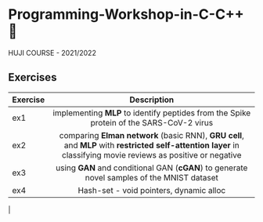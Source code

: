 # Programming-Workshop-in-C-C++ 🥇
HUJI COURSE - 2021/2022


## Exercises
| Exercise                          |   Description                                                                                                                      | 
| ----|:----------------------------------------------------------------------------------------------------------------------------------------------------------------:|
| ex1 |  implementing **MLP** to identify peptides from the Spike protein of the SARS-CoV-2 virus                                                                        |
| ex2 | comparing **Elman network** (basic RNN), **GRU cell**, and **MLP** with **restricted self-attention layer** in classifying movie reviews as positive or negative |
| ex3 |     using **GAN** and conditional GAN (**cGAN**) to generate novel samples of the MNIST dataset  
| ex4 |  Hash-set - void pointers, dynamic alloc                                                                                           
|
